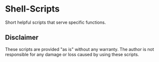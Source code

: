 # Shell-Scripts
Short helpful scripts that serve specific functions.

## Disclaimer

These scripts are provided "as is" without any warranty. The author is not responsible for any damage or loss caused by using these scripts.

